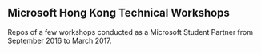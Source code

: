 ## Microsoft Hong Kong Technical Workshops

Repos of a few workshops conducted as a Microsoft Student Partner from September 2016 to March 2017.
